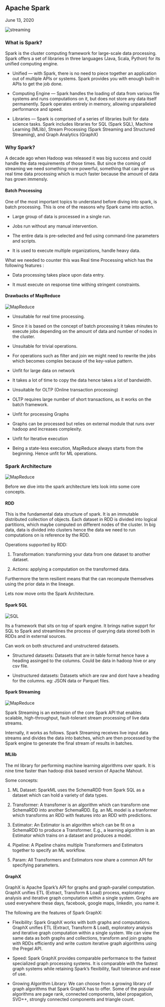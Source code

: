 ## Apache Spark
June 13, 2020

![streaming](./bog_assets/spark.png)

### What is Spark?
Spark is the cluster computing framework for large-scale data processing. Spark offers a set of libraries in three languages (Java, Scala, Python) for its unified computing engine.

-   Unified — with Spark, there is no need to piece together an application out of multiple APIs or systems. Spark provides you with enough built-in APIs to get the job done.

-   Computing Engine — Spark handles the loading of data from various file systems and runs computations on it, but does not store any data itself permanently. Spark operates entirely in memory, allowing unparalleled performance and speed.

-   Libraries — Spark is comprised of a series of libraries built for data science tasks. Spark includes libraries for SQL (Spark SQL), Machine Learning (MLlib), Stream Processing (Spark Streaming and Structured Streaming), and Graph Analytics (GraphX)

### Why Spark?
A decade ago when Hadoop was released it was big success and could handle the data requirements of those times. But since the coming of streaming we need something more powerful, something that can give us real time data processing which is much faster because the amount of data has grown immensly.

#### Batch Processing
One of the most important topics to understand before diving into spark, is batch processing. This is one of the reasons why Spark came into action.

- Large group of data is processed in a single run.

- Jobs run without any manual intervention.

- The entire data is pre-selected and fed using command-line parameters and scripts.

- It is used to execute multiple organizations, handle heavy data.

What we needed to counter this was Real time Processing which has the following features :

- Data processing takes place upon data entry.

- It must execute on response time withing stringent constraints.

#### Drawbacks of MapReduce

![MapReduce](./bog_assets/mapreduce.png)

- Unsuitable for real time processing.
- Since it is based on the concept of batch processing it takes minutes to execute jobs depending on the amount of data and number of nodes in the cluster.

- Unsuitable for trivial operations.
- For operations such as filter and join we might need to rewrite the jobs which becomes complex because of the key-value pattern.

- Unfit for large data on network
- It takes a lot of time to copy the data hence takes a lot of bandwidth.

- Unsuitable for OLTP (Online transaction processing)
- OLTP requires large number of short transactions, as it works on the batch framework.

- Unfit for processing Graphs
- Graphs can be processed but relies on external module that runs over hadoop and increases complexity.

- Unfit for Iterative execution
- Being a state-less execution, MapReduce always starts from the beginning. Hence unfit for ML operations.

### Spark Architecture

![MapReduce](./bog_assets/arch.png)

Before we dive into the spark architecture lets look into some core concepts.

#### RDD
This is the fundamental data structure of spark. It is an immutable distributed collection of objects. Each dataset in RDD is divided into logical partitions, which maybe computed on different nodes of the cluster. In big data, data is divided into clusters hence the data we need to run computations on is reference by the RDD.

Operations supported by RDD:

1. Transformation: transforming your data from one dataset to another dataset.

2. Actions: applying a computation on the transformed data.

Furthermore the term resilient means that the can recompute themselves using the prior data in the lineage.

Lets now move onto the Spark Architecture.

#### Spark SQL

![SQL](./bog_assets/sql.jpg)

Its a framework that sits on top of spark engine. It brings native supprt for SQL to Spark and streamlines the process of querying data stored both in RDDs and in external sources.

Can work on both structured and unstructered datasets.

-   Structured datasets: Datasets that are in table format hence have a heading assinged to the columns. Could be data in hadoop hive or any csv file.

-   Unstructured datasets: Datasets which are raw and dont have a heading for the columns. eg: JSON data or Parquet files.

#### Spark Streaming


![MapReduce](./bog_assets/stream.png)

Spark Streaming is an extension of the core Spark API that enables scalable, high-throughput, fault-tolerant stream processing of live data streams.

Internally, it works as follows. Spark Streaming receives live input data streams and divides the data into batches, which are then processed by the Spark engine to generate the final stream of results in batches.

#### MLlib

The ml library for performing machine learning algorithms over spark. It is nine time faster than hadoop disk based version of Apache Mahout.

Some concepts:

1. ML Dataset: SparkML uses the SchemaRDD from Spark SQL as a dataset which can hold a variety of data types.

2. Transformer: A transfomer is an algorithm which can transform one SchemaRDD into another SchemaRDD. Eg. an ML model is a tranformer which transforms an RDD with features into an RDD with predictions.

3. Estimator: An Estimator is an algorithm which can be fit on a SchemaRDD to produce a Transformer. E.g., a learning algorithm is an Estimator which trains on a dataset and produces a model.

4. Pipeline: A Pipeline chains multiple Transformers and Estimators together to specify an ML workflow.

5. Param: All Transformers and Estimators now share a common API for specifying parameters.

#### GraphX

GraphX is Apache Spark’s API for graphs and graph-parallel computation. GraphX unifies ETL (Extract, Transform & Load) process, exploratory analysis and iterative graph computation within a single system. Graphs are used everywhere these days, facebook, google maps, linkedin, you name it.

The following are the features of Spark GraphX:

-   Flexibility: Spark GraphX works with both graphs and computations. GraphX unifies ETL (Extract, Transform & Load), exploratory analysis and iterative graph computation within a single system. We can view the same data as both graphs and collections, transform and join graphs with RDDs efficiently and write custom iterative graph algorithms using the Pregel API.

-   Speed: Spark GraphX provides comparable performance to the fastest specialized graph processing systems. It is comparable with the fastest graph systems while retaining Spark’s flexibility, fault tolerance and ease of use.

-   Growing Algorithm Library: We can choose from a growing library of graph algorithms that Spark GraphX has to offer. Some of the popular algorithms are page rank, connected components, label propagation, SVD++, strongly connected components and triangle count.
